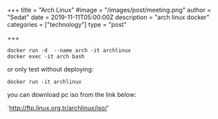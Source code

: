 +++
title = "Arch Linux"
#image = "/images/post/meeting.png"
author = "Sedat"
date = 2019-11-11T05:00:00Z
description = "arch linux docker"
categories = ["technology"]
type = "post"

+++
```
docker run -d  --name arch -it archlinux
docker exec -it arch bash
```

or only test without deploying:

`docker run -it archlinux`

you can download pc iso from the link below:

`http://ftp.linux.org.tr/archlinux/iso/'


